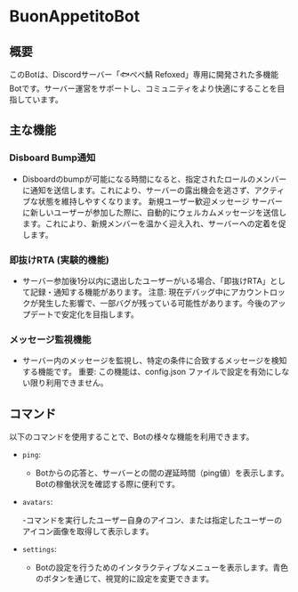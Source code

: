 # BuonAppetitoBot
## 概要
このBotは、Discordサーバー「🐟️ぺぺ鯖 Refoxed」専用に開発された多機能Botです。サーバー運営をサポートし、コミュニティをより快適にすることを目指しています。

## 主な機能
### Disboard Bump通知
- Disboardのbumpが可能になる時間になると、指定されたロールのメンバーに通知を送信します。これにより、サーバーの露出機会を逃さず、アクティブな状態を維持しやすくなります。
新規ユーザー歓迎メッセージ
サーバーに新しいユーザーが参加した際に、自動的にウェルカムメッセージを送信します。これにより、新規メンバーを温かく迎え入れ、サーバーへの定着を促します。
### 即抜けRTA (実験的機能)
- サーバー参加後1分以内に退出したユーザーがいる場合、「即抜けRTA」として記録・通知する機能があります。
注意: 現在デバッグ中にアカウントロックが発生した影響で、一部バグが残っている可能性があります。今後のアップデートで安定化を目指します。
### メッセージ監視機能
- サーバー内のメッセージを監視し、特定の条件に合致するメッセージを検知する機能です。
重要: この機能は、config.json ファイルで設定を有効にしない限り利用できません。
## コマンド
以下のコマンドを使用することで、Botの様々な機能を利用できます。

- `ping`:

  - Botからの応答と、サーバーとの間の遅延時間（ping値）を表示します。Botの稼働状況を確認する際に便利です。
- `avatars`:

  -コマンドを実行したユーザー自身のアイコン、または指定したユーザーのアイコン画像を取得して表示します。
- `settings`:

  - Botの設定を行うためのインタラクティブなメニューを表示します。青色のボタンを通じて、視覚的に設定を変更できます。

